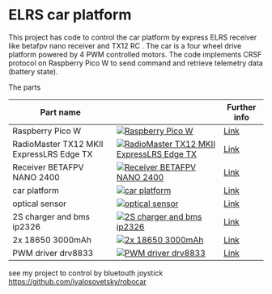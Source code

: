# ELRS car platform



 This project has code to control the car platform by express ELRS receiver like betafpv nano receiver and TX12 RC . 
 The car is a four wheel drive platform powered by 4 PWM controlled motors. The code implements CRSF protocol on Raspberry Pico W to send command and retrieve telemetry data (battery state). 


The parts 

| Part name                            |                                                         | Further info              | 
|-------------------------------------|-------------------------------------------------------------------|---------------------------|
|Raspberry Pico W                     | [![Raspberry Pico W](https://www.raspberrypi.com/documentation/microcontrollers/images/pico-2-r4-pinout.svg)](https://evo.net.ua/ru/mikrokontroller-raspberry-pi-pico-w/?srsltid=AfmBOopUA4QeR49kMoKL6BeQcgUpomg1QyBUS0xVd83PSJlIUxghn0VV) | [Link](https://evo.net.ua/ru/mikrokontroller-raspberry-pi-pico-w/?srsltid=AfmBOopUA4QeR49kMoKL6BeQcgUpomg1QyBUS0xVd83PSJlIUxghn0VV) |
|RadioMaster TX12 MKII ExpressLRS Edge TX   | [![RadioMaster TX12 MKII ExpressLRS Edge TX](https://brain.com.ua/static/images/prod_img/9/5/U0846495_big_1739048900.jpg)](https://brain.com.ua/ukr/Pult_upravlinnya_dlya_drona_RadioMaster_TX12_MKII_ExpressLPS_Edge_TX_HP01570032-M2-p1044984.html?utm_content=shopping&gad_source=1&gclid=Cj0KCQiAwtu9BhC8ARIsAI9JHaluyF0pBA9Hv_9k_8fUJQQ3mH0yfzvPo3ofY5IHeKnd9vogtm-17KQaAj6fEALw_wcB) | [Link](https://brain.com.ua/ukr/Pult_upravlinnya_dlya_drona_RadioMaster_TX12_MKII_ExpressLPS_Edge_TX_HP01570032-M2-p1044984.html?utm_content=shopping&gad_source=1&gclid=Cj0KCQiAwtu9BhC8ARIsAI9JHaluyF0pBA9Hv_9k_8fUJQQ3mH0yfzvPo3ofY5IHeKnd9vogtm-17KQaAj6fEALw_wcB) |
|Receiver BETAFPV NANO 2400           | [![Receiver BETAFPV NANO 2400](https://www.expresslrs.org/assets/images/betaFPVrx2400.png)](https://prom.ua/ua/p2130654195-priemnik-elrs-24ghz.html) | [Link](https://prom.ua/ua/p2130654195-priemnik-elrs-24ghz.html)       |
|car platform                         | [![car platform](https://arduino.ua/products_pictures/large_ARC148.jpg)](https://arduino.ua/prod1908-robo-platforma-4-h-kolesnaya-dvyhpalybnaya-polnoprivodnaya) | [Link](https://arduino.ua/prod1908-robo-platforma-4-h-kolesnaya-dvyhpalybnaya-polnoprivodnaya)       |
|optical sensor                       | [![optical sensor](https://arduino.ua/products_pictures/large_ADC233-1.jpg)](https://arduino.ua/prod2290-opticheskii-datchik-prepyatstviya-kompaktnii) | [Link](https://arduino.ua/prod2290-opticheskii-datchik-prepyatstviya-kompaktnii)       |
|2S charger and bms ip2326           | [![2S charger and bms ip2326](https://arduino.ua/products_pictures/large_aoc862_1.jpg)](https://arduino.ua/prod5916-modyl-bms-li-ion-2s-ip2326) | [Link](https://arduino.ua/prod5916-modyl-bms-li-ion-2s-ip2326)       |
|2x 18650 3000mAh           | [![2x 18650 3000mAh](https://arduino.ua/products_pictures/large_tmp268_1.jpg)](https://arduino.ua/prod6971-akymylyator-lg-hg2-18650-3000mach-bez-zahisty-z-rozbirannya-bez-vivodiv) | [Link](https://arduino.ua/prod6971-akymylyator-lg-hg2-18650-3000mach-bez-zahisty-z-rozbirannya-bez-vivodiv)       |
|PWM driver drv8833           | [![PWM driver drv8833](https://arduino.ua/products_pictures/large_arc209_1.jpg)](https://arduino.ua/prod3697-draiver-dvigatelei-dvyhkanalnii-drv8833) | [Link](https://arduino.ua/prod3697-draiver-dvigatelei-dvyhkanalnii-drv8833)        |







see my project to control by bluetouth joystick  https://github.com/iyalosovetsky/robocar 
